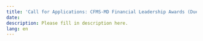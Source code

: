 ```yaml
---
title: 'Call for Applications: CFMS-MD Financial Leadership Awards (Due January'
date:
description: Please fill in description here.
lang: en
---
```

